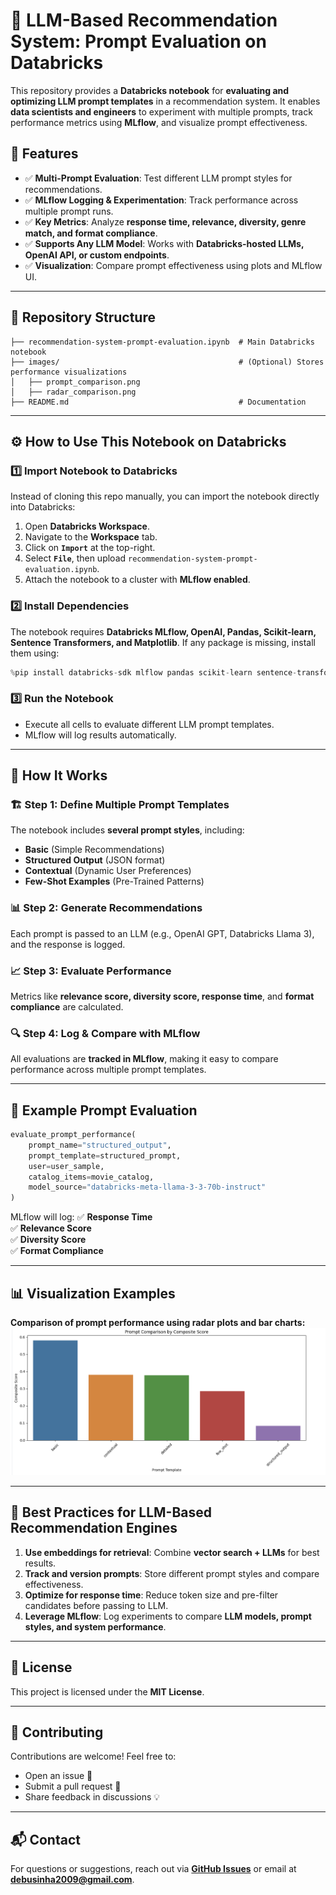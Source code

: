 
# 🚀 LLM-Based Recommendation System: Prompt Evaluation on Databricks

This repository provides a **Databricks notebook** for **evaluating and optimizing LLM prompt templates** in a recommendation system. It enables **data scientists and engineers** to experiment with multiple prompts, track performance metrics using **MLflow**, and visualize prompt effectiveness.

## 📌 Features
- ✅ **Multi-Prompt Evaluation**: Test different LLM prompt styles for recommendations.
- ✅ **MLflow Logging & Experimentation**: Track performance across multiple prompt runs.
- ✅ **Key Metrics**: Analyze **response time, relevance, diversity, genre match, and format compliance**.
- ✅ **Supports Any LLM Model**: Works with **Databricks-hosted LLMs, OpenAI API, or custom endpoints**.
- ✅ **Visualization**: Compare prompt effectiveness using plots and MLflow UI.

---

## 📂 Repository Structure
```
├── recommendation-system-prompt-evaluation.ipynb  # Main Databricks notebook
├── images/                                        # (Optional) Stores performance visualizations
│   ├── prompt_comparison.png
│   ├── radar_comparison.png
├── README.md                                      # Documentation
```

---

## ⚙️ How to Use This Notebook on Databricks

### 1️⃣ **Import Notebook to Databricks**
Instead of cloning this repo manually, you can import the notebook directly into Databricks:

1. Open **Databricks Workspace**.
2. Navigate to the **Workspace** tab.
3. Click on **`Import`** at the top-right.
4. Select **`File`**, then upload `recommendation-system-prompt-evaluation.ipynb`.
5. Attach the notebook to a cluster with **MLflow enabled**.

### 2️⃣ **Install Dependencies**
The notebook requires **Databricks MLflow, OpenAI, Pandas, Scikit-learn, Sentence Transformers, and Matplotlib**.
If any package is missing, install them using:
```python
%pip install databricks-sdk mlflow pandas scikit-learn sentence-transformers openai matplotlib seaborn
```

### 3️⃣ **Run the Notebook**
- Execute all cells to evaluate different LLM prompt templates.
- MLflow will log results automatically.

---

## 🎯 How It Works
### 🏗 **Step 1: Define Multiple Prompt Templates**
The notebook includes **several prompt styles**, including:
- **Basic** (Simple Recommendations)
- **Structured Output** (JSON format)
- **Contextual** (Dynamic User Preferences)
- **Few-Shot Examples** (Pre-Trained Patterns)

### 📊 **Step 2: Generate Recommendations**
Each prompt is passed to an LLM (e.g., OpenAI GPT, Databricks Llama 3), and the response is logged.

### 📈 **Step 3: Evaluate Performance**
Metrics like **relevance score, diversity score, response time**, and **format compliance** are calculated.

### 🔍 **Step 4: Log & Compare with MLflow**
All evaluations are **tracked in MLflow**, making it easy to compare performance across multiple prompt templates.

---

## 📌 Example Prompt Evaluation
```python
evaluate_prompt_performance(
    prompt_name="structured_output",
    prompt_template=structured_prompt,
    user=user_sample,
    catalog_items=movie_catalog,
    model_source="databricks-meta-llama-3-3-70b-instruct"
)
```
MLflow will log:
✅ **Response Time**  
✅ **Relevance Score**  
✅ **Diversity Score**  
✅ **Format Compliance**  

---

## 📊 Visualization Examples
**Comparison of prompt performance using radar plots and bar charts:**
![Prompt Comparison](images/prompt_comparison.png)

---

## 🚀 Best Practices for LLM-Based Recommendation Engines
1. **Use embeddings for retrieval**: Combine **vector search + LLMs** for best results.
2. **Track and version prompts**: Store different prompt styles and compare effectiveness.
3. **Optimize for response time**: Reduce token size and pre-filter candidates before passing to LLM.
4. **Leverage MLflow**: Log experiments to compare **LLM models, prompt styles, and system performance**.

---

## 📜 License
This project is licensed under the **MIT License**.

---

## 🤝 Contributing
Contributions are welcome! Feel free to:
- Open an issue 📌
- Submit a pull request 🚀
- Share feedback in discussions 💡

---

## 📬 Contact
For questions or suggestions, reach out via **[GitHub Issues](#)** or email at **debusinha2009@gmail.com**.
